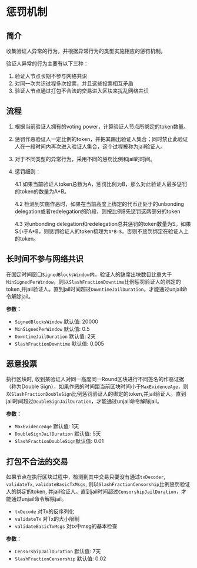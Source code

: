 # 惩罚机制

## 简介

收集验证人异常的行为，并根据异常行为的类型实施相应的惩罚机制。

验证人异常的行为主要有以下三种：

1. 验证人节点长期不参与网络共识
2. 对同一次共识过程多次投票，并且这些投票相互矛盾
3. 验证人节点通过打包不合法的交易进入区块来扰乱网络共识

## 流程

1. 根据当前验证人拥有的voting power，计算验证人节点所绑定的token数量。
2. 惩罚作恶验证人一定比例的token，并把其踢出验证人集合；同时禁止此验证人在一段时间内再次进入验证人集合，这个过程被称为jail验证人。
3. 对于不同类型的异常行为，采用不同的惩罚比例和jail的时间。
4. 惩罚细则：

   4.1 如果当前验证人token总数为A，惩罚比例为B，那么对此验证人最多惩罚的token的数量为A*B。

   4.2 检测到实施作恶时，如果在当前高度上绑定的代币正处于的unbonding delegation或者redelegation的阶段，则按比例B先惩罚这两部分的token

   4.3 对unbonding delegation和redelegation总共惩罚的token数量为S。如果S小于A*B，则惩罚验证人的token梳理为`A*B-S`。否则不惩罚绑定在验证人上的token。

## 长时间不参与网络共识

在固定时间窗口`SignedBlocksWindow`内，验证人的缺席出块数目比重大于`MinSignedPerWindow`，则以`SlashFractionDowntime`比例惩罚验证人的绑定的token,并jail验证人。直到jail时间超过`DowntimeJailDuration`，才能通过unjail命令解除jail。

**参数：**

* `SignedBlocksWindow` 默认值: 20000
* `MinSignedPerWindow` 默认值: 0.5
* `DowntimeJailDuration` 默认值: 2天
* `SlashFractionDowntime` 默认值: 0.005

## 恶意投票

执行区块时, 收到某验证人对同一高度同一Round区块进行不同签名的作恶证据（称为Double Sign），如果作恶的时间距当前区块时间小于`MaxEvidenceAge`，则以`SlashFractionDoubleSign`比例惩罚验证人的绑定的token,并jail验证人。直到jail时间超过`DoubleSignJailDuration`，才能通过unjail命令解除jail。

**参数：**

* `MaxEvidenceAge` 默认值: 1天
* `DoubleSignJailDuration` 默认值: 5天
* `SlashFractionDoubleSign`默认值: 0.01

## 打包不合法的交易

如果节点在执行区块过程中，检测到其中交易只要没有通过`txDecoder`, `validateTx`, `validateBasicTxMsgs`, 则以`SlashFractionCensorship`比例惩罚验证人的绑定的token, 并jail验证人。直到jail时间超过`CensorshipJailDuration`，才能通过unjail命令解除jail。

* `txDecode` 对Tx的反序列化
* `validateTx` 对Tx的大小限制
* `validateBasicTxMsgs` 对tx中msg的基本检查

**参数：**

* `CensorshipJailDuration` 默认值: 7天
* `SlashFractionCensorship` 默认值: 0.02
